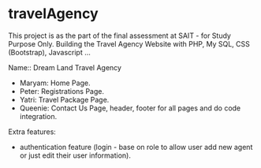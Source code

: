 # travelAgency
This project is as the part of the final assessment at SAIT - for Study Purpose Only.
Building the Travel Agency Website with PHP, My SQL, CSS (Bootstrap), Javascript ...

Name:: Dream Land Travel Agency
- Maryam: Home Page.
- Peter: Registrations Page.
- Yatri: Travel Package Page.
- Queenie: Contact Us Page, header, footer for all pages and do code integration.

Extra features:
- authentication feature (login - base on role to allow user add new agent or just edit their user information).
